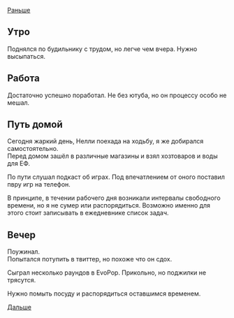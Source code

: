 [Раньше](2021.06.07.md)
## Утро
Поднялся по будильнику с трудом, но легче чем вчера. Нужно высыпаться.
## Работа
Достаточно успешно поработал. Не без ютуба, но он процессу особо не мешал.
## Путь домой
Сегодня жаркий день, Нелли поехада на ходьбу, я же добирался самостоятельно.  
Перед домом зашёл в различные магазины и взял хозтоваров и воды для ЕФ.

По пути слушал подкаст об играх. Под впечатлением от оного поставил пвру игр на телефон.

В принципе, в течении рабочего дня возникали интервалы свободного времени, но я не сумер или распорядиться. Возможно именно для этого стоит записывать в ежедневнике список задач.
## Вечер
Поужинал.  
Попытался потупить в твиттер, но похоже что он сдох.  

Сыграл несколько раундов в EvoPop. Прикольно, но поджилки не трясутся.

Нужно помыть посуду и распорядиться оставшимся временем.

[Дальше](2021.06.09.md)